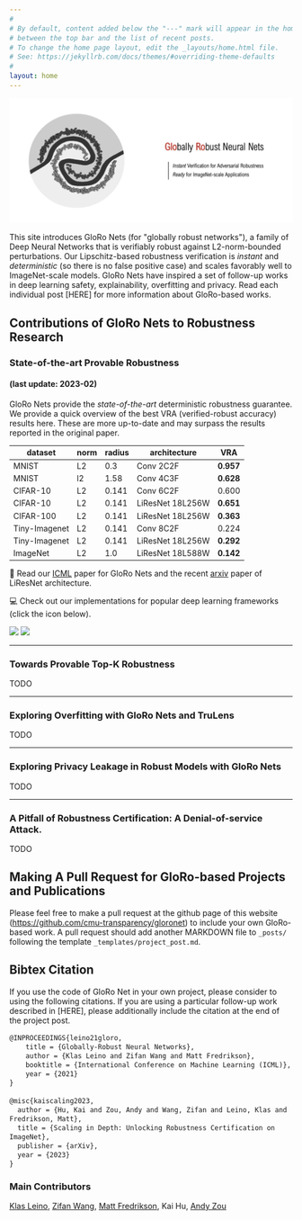 ```yaml
---
#
# By default, content added below the "---" mark will appear in the home page
# between the top bar and the list of recent posts.
# To change the home page layout, edit the _layouts/home.html file.
# See: https://jekyllrb.com/docs/themes/#overriding-theme-defaults
#
layout: home
---
```



![Logo](media/logo_img.png#center)

This site introduces GloRo Nets (for "globally robust networks"), a family of Deep Neural Networks that is verifiably robust against L2-norm-bounded perturbations. Our Lipschitz-based robustness verification is *instant* and *deterministic* (so there is no false positive case) and scales favorably well to ImageNet-scale models. GloRo Nets have inspired a set of follow-up works in deep learning safety, explainability, overfitting and privacy. Read each individual post [HERE] for more information about GloRo-based works.

## Contributions of GloRo Nets to Robustness Research
### State-of-the-art Provable Robustness 
#### (last update: 2023-02)

GloRo Nets provide the *state-of-the-art* deterministic robustness guarantee. We provide a quick overview of the best VRA (verified-robust accuracy) results here. These are more up-to-date and may surpass the results reported in the original paper.  

dataset       |norm| radius | architecture     | VRA
--------------|----|--------|------------------|----------
MNIST         |L2| 0.3    | Conv 2C2F        | **0.957**
MNIST         |l2| 1.58   | Conv 4C3F        | **0.628**
CIFAR-10      |L2| 0.141  | Conv 6C2F        | 0.600
CIFAR-10      |L2| 0.141  | LiResNet 18L256W | **0.651**
CIFAR-100     |L2| 0.141  | LiResNet 18L256W | **0.363**
Tiny-Imagenet |L2| 0.141  | Conv 8C2F        | 0.224
Tiny-Imagenet |L2| 0.141  | LiResNet 18L256W | **0.292**
ImageNet      |L2| 1.0    | LiResNet 18L588W | **0.142**

:book: Read our [ICML](http://proceedings.mlr.press/v139/leino21a/leino21a.pdf) paper for GloRo Nets and the recent [arxiv](https://arxiv.org/pdf/2301.12549.pdf) paper of LiResNet architecture.

:computer: Check out our implementations for popular deep learning frameworks (click the icon below).

[<img src="https://img.shields.io/badge/TensorFlow-%23FF6F00.svg?style=for-the-badge&logo=TensorFlow&logoColor=white">](https://github.com/klasleino/gloro) [<img src="https://img.shields.io/badge/PyTorch-%23EE4C2C.svg?style=for-the-badge&logo=PyTorch&logoColor=white">](https://github.com/klasleino/gloro/tree/master/snapshots)



---

### Towards Provable Top-K Robustness 

TODO

---

### Exploring Overfitting with GloRo Nets and TruLens

TODO

---

### Exploring Privacy Leakage in Robust Models with GloRo Nets

TODO

---

### A Pitfall of Robustness Certification: A Denial-of-service Attack.

TODO



## Making A Pull Request for GloRo-based Projects and Publications

Please feel free to make a pull request at the github page of this website (https://github.com/cmu-transparency/gloronet) to include your own GloRo-based work. A pull request should add another MARKDOWN file to `_posts/` following the template `_templates/project_post.md`.


## Bibtex Citation
If you use the code of GloRo Net in your own project, please consider to using the following citations. If you are using a particular follow-up work described in [HERE], please additionally include the citation at the end of the project post.

```
@INPROCEEDINGS{leino21gloro,
    title = {Globally-Robust Neural Networks},
    author = {Klas Leino and Zifan Wang and Matt Fredrikson},
    booktitle = {International Conference on Machine Learning (ICML)},
    year = {2021}
}

@misc{kaiscaling2023,
  author = {Hu, Kai and Zou, Andy and Wang, Zifan and Leino, Klas and Fredrikson, Matt},
  title = {Scaling in Depth: Unlocking Robustness Certification on ImageNet},
  publisher = {arXiv},
  year = {2023}
}
```

### Main Contributors

[Klas Leino](https://www.cs.cmu.edu/~kleino/), [Zifan Wang](https://sites.google.com/west.cmu.edu/zifan-wang/home), [Matt Fredrikson](https://www.cs.cmu.edu/~mfredrik/), Kai Hu, [Andy Zou](https://andyzoujm.github.io)


